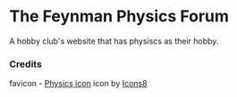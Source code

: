 # The Feynman Physics Forum

A hobby club's website that has physiscs as their hobby.

### Credits

favicon -  <a target="_blank" href="https://icons8.com/icons/set/physics">Physics icon</a> icon by <a target="_blank" href="https://icons8.com">Icons8</a>
